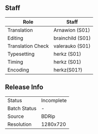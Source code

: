## Staff

| Role              | Staff            |
|-------------------|------------------|
| Translation       | Arnawion (S01)   |
| Editing           | brainchild (S01) |
| Translation Check | valerauko (S01)  |
| Typesetting       | herkz (S01)      |
| Timing            | herkz (S01)      |
| Encoding          | herkz(S01?)      |

## Release Info

|              |            |
|--------------|------------|
| Status       | Incomplete |
| Batch Status | -          |
| Source       | BDRip      |
| Resolution   | 1280x720   |
